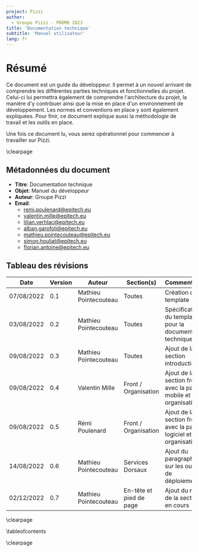 ```yaml
---
project: Pizzi
author:
  - Groupe Pizzi - PROMO 2023
title: 'Documentation technique'
subtitle: 'Manuel utilisateur'
lang: fr
---
```


# Résumé

Ce document est un guide du développeur. Il permet à un nouvel arrivant de
comprendre les différentes parties techniques et fonctionnelles du projet.
Celui-ci lui permettra également de comprendre l'architecture du projet, la
manière d'y contribuer ainsi que la mise en place d'un environnement de
développement. Les normes et conventions en place y sont également expliquées.
Pour finir, ce document explique aussi la méthodologie de travail et les outils
en place.

Une fois ce document lu, vous serez opérationnel pour commencer à travailler
sur Pizzi.

\clearpage

## Métadonnées du document

- **Titre**: Documentation technique
- **Objet**: Manuel du développeur
- **Auteur**: Groupe Pizzi
- **Email**: 
  - remi.poulenard@epitech.eu
  - valentin.mille@epitech.eu
  - lilian.verhlac@epitech.eu
  - alban.garofoli@epitech.eu
  - mathieu.pointecouteau@epitech.eu
  - simon.houliat@epitech.eu
  - florian.antoine@epitech.eu

## Tableau des révisions

| **Date**         | **Version**   | **Auteur**            | **Section(s)**          | **Commentaires**                                                  |
| ---------------- | ------------- | --------------------  | ----------------        | ----------------------------                                      |
| 07/08/2022       | 0.1           | Mathieu Pointecouteau | Toutes                  | Création du template                                              |
| 03/08/2022       | 0.2           | Mathieu Pointecouteau | Toutes                  | Spécification du template pour la documentation technique         |
| 09/08/2022       | 0.3           | Mathieu Pointecouteau | Toutes                  | Ajout de la section introduction                                  |
| 09/08/2022       | 0.4           | Valentin Mille        | Front / Organisation    | Ajout de la section front avec la partie mobile et organisation   |
| 09/08/2022       | 0.5           | Rémi Poulenard        | Front / Organisation    | Ajout de la section front avec la partie logiciel et organisation |
| 14/08/2022       | 0.6           | Mathieu Pointecouteau | Services Dorsaux        | Ajout du paragraphe sur les outils de déploiements                |
| 02/12/2022       | 0.7           | Mathieu Pointecouteau | En-tête et pied de page | Ajout du nom de la section en cours                               |

\clearpage

\tableofcontents

\clearpage
